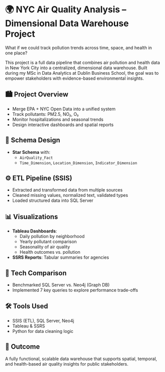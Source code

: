 # 🌍 NYC Air Quality Analysis – Dimensional Data Warehouse Project

What if we could track pollution trends across time, space, and health in one place?

This project is a full data pipeline that combines air pollution and health data in New York City into a centralized, dimensional data warehouse. Built during my MSc in Data Analytics at Dublin Business School, the goal was to empower stakeholders with evidence-based environmental insights.

## 🏙 Project Overview
- Merge EPA + NYC Open Data into a unified system
- Track pollutants: PM2.5, NO₂, O₃
- Monitor hospitalizations and seasonal trends
- Design interactive dashboards and spatial reports

## 📐 Schema Design
- **Star Schema** with:
  - `AirQuality_Fact`
  - `Time_Dimension`, `Location_Dimension`, `Indicator_Dimension`

## ⚙️ ETL Pipeline (SSIS)
- Extracted and transformed data from multiple sources
- Cleaned missing values, normalized text, validated types
- Loaded structured data into SQL Server

## 📊 Visualizations
- **Tableau Dashboards**:
  - Daily pollution by neighborhood
  - Yearly pollutant comparison
  - Seasonality of air quality
  - Health outcomes vs. pollution
- **SSRS Reports**: Tabular summaries for agencies

## 🔄 Tech Comparison
- Benchmarked SQL Server vs. Neo4j (Graph DB)
- Implemented 7 key queries to explore performance trade-offs

## 🛠 Tools Used
- SSIS (ETL), SQL Server, Neo4j
- Tableau & SSRS
- Python for data cleaning logic

## 🎯 Outcome
A fully functional, scalable data warehouse that supports spatial, temporal, and health-based air quality insights for public stakeholders.

